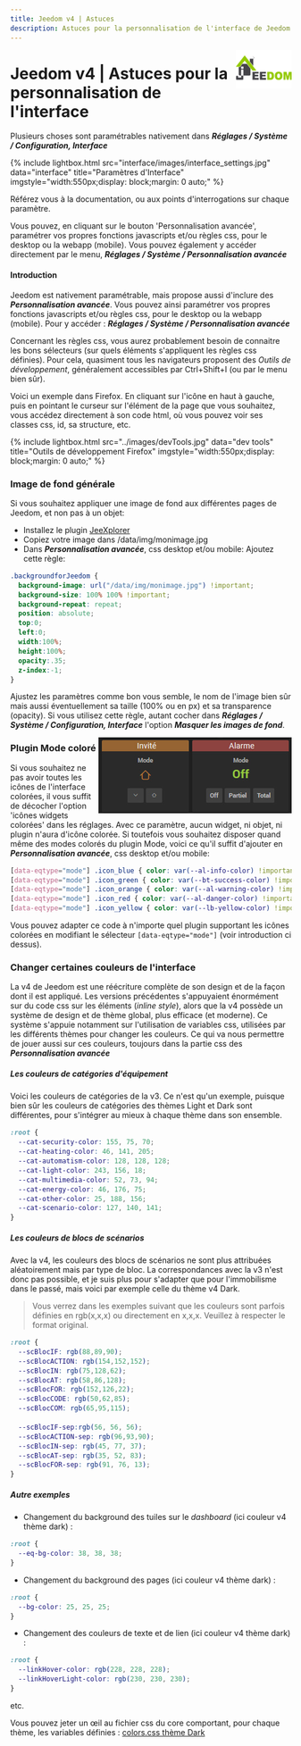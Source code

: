```yaml
---
title: Jeedom v4 | Astuces
description: Astuces pour la personnalisation de l'interface de Jeedom v4
---
```


<img align="right" src="../../images/logo-jeedom.png" width="100">

# Jeedom v4 | Astuces pour la personnalisation de l'interface

Plusieurs choses sont paramétrables nativement dans ***Réglages / Système / Configuration, Interface***

{% include lightbox.html src="interface/images/interface_settings.jpg" data="interface" title="Paramètres d'Interface" imgstyle="width:550px;display: block;margin: 0 auto;" %}

Référez vous à la documentation, ou aux points d'interrogations sur chaque paramètre.

Vous pouvez, en cliquant sur le bouton 'Personnalisation avancée', paramétrer vos propres fonctions javascripts et/ou règles css, pour le desktop ou la webapp (mobile). Vous pouvez également y accéder directement par le menu, ***Réglages / Système / Personnalisation avancée***

#### Introduction
Jeedom est nativement paramétrable, mais propose aussi d'inclure des ***Personnalisation avancée***.
Vous pouvez ainsi paramétrer vos propres fonctions javascripts et/ou règles css, pour le desktop ou la webapp (mobile).
Pour y accéder : ***Réglages / Système / Personnalisation avancée***

Concernant les règles css, vous aurez probablement besoin de connaitre les bons sélecteurs (sur quels éléments s'appliquent les règles css définies). Pour cela, quasiment tous les navigateurs proposent des *Outils de développement*, généralement accessibles par Ctrl+Shift+I (ou par le menu bien sûr).

Voici un exemple dans Firefox. En cliquant sur l'icône en haut à gauche, puis en pointant le curseur sur l'élément de la page que vous souhaitez, vous accédez directement à son code html, où vous pouvez voir ses classes css, id, sa structure, etc.

{% include lightbox.html src="../images/devTools.jpg" data="dev tools" title="Outils de développement Firefox" imgstyle="width:550px;display: block;margin: 0 auto;" %}

### Image de fond générale

Si vous souhaitez appliquer une image de fond aux différentes pages de Jeedom, et non pas à un objet:
- Installez le plugin [JeeXplorer](https://www.jeedom.com/market/index.php?v=d&p=market&type=plugin&&name=jeexplorer)
- Copiez votre image dans /data/img/monimage.jpg
- Dans ***Personnalisation avancée***, css desktop et/ou mobile:
Ajoutez cette règle:
```css
.backgroundforJeedom {
  background-image: url("/data/img/monimage.jpg") !important;
  background-size: 100% 100% !important;
  background-repeat: repeat;
  position: absolute;
  top:0;
  left:0;
  width:100%;
  height:100%;
  opacity:.35;
  z-index:-1;
}
```
Ajustez les paramètres comme bon vous semble, le nom de l'image bien sûr mais aussi éventuellement sa taille (100% ou en px) et sa transparence (opacity).
Si vous utilisez cette règle, autant cocher dans ***Réglages / Système / Configuration, Interface*** l'option ***Masquer les images de fond***.

<img align="right" src="../images/mode_01.jpg" width="346">

### Plugin Mode coloré

Si vous souhaitez ne pas avoir toutes les icônes de l'interface colorées, il vous suffit de décocher l'option 'icônes widgets colorées' dans les réglages.
Avec ce paramètre, aucun widget, ni objet, ni plugin n'aura d'icône colorée.
Si toutefois vous souhaitez disposer quand même des modes colorés du plugin Mode, voici ce qu'il suffit d'ajouter en ***Personnalisation avancée***, css desktop et/ou mobile:

```css
[data-eqtype="mode"] .icon_blue { color: var(--al-info-color) !important; }
[data-eqtype="mode"] .icon_green { color: var(--bt-success-color) !important; }
[data-eqtype="mode"] .icon_orange { color: var(--al-warning-color) !important; }
[data-eqtype="mode"] .icon_red { color: var(--al-danger-color) !important; }
[data-eqtype="mode"] .icon_yellow { color: var(--lb-yellow-color) !important; }
```
Vous pouvez adapter ce code à n'importe quel plugin supportant les icônes colorées en modifiant le sélecteur ```[data-eqtype="mode"]``` (voir introduction ci dessus).

### Changer certaines couleurs de l'interface
La v4 de Jeedom est une réécriture complète de son design et de la façon dont il est appliqué. Les versions précédentes s'appuyaient énormément sur du code css sur les éléments (*inline style*), alors que la v4 possède un système de design et de thème global, plus efficace (et moderne). Ce système s'appuie notamment sur l'utilisation de variables css, utilisées par les différents thèmes pour changer les couleurs. Ce qui va nous permettre de jouer aussi sur ces couleurs, toujours dans la partie css des ***Personnalisation avancée***

##### Les couleurs de catégories d'équipement
Voici les couleurs de catégories de la v3. Ce n'est qu'un exemple, puisque bien sûr les couleurs de catégories des thèmes Light et Dark sont différentes, pour s'intégrer au mieux à chaque thème dans son ensemble.
```css
:root {
  --cat-security-color: 155, 75, 70;
  --cat-heating-color: 46, 141, 205;
  --cat-automatism-color: 128, 128, 128;
  --cat-light-color: 243, 156, 18;
  --cat-multimedia-color: 52, 73, 94;
  --cat-energy-color: 46, 176, 75;
  --cat-other-color: 25, 188, 156;
  --cat-scenario-color: 127, 140, 141;
}
```
##### Les couleurs de blocs de scénarios
Avec la v4, les couleurs des blocs de scénarios ne sont plus attribuées aléatoirement mais par type de bloc. La correspondances avec la v3 n'est donc pas possible, et je suis plus pour s'adapter que pour l'immobilisme dans le passé, mais voici par exemple celle du thème v4 Dark.

> Vous verrez dans les exemples suivant que les couleurs sont parfois
> définies en rgb(x,x,x) ou directement en x,x,x. Veuillez à respecter
> le format original.

```css
:root {
  --scBlocIF: rgb(88,89,90);
  --scBlocACTION: rgb(154,152,152);
  --scBlocIN: rgb(75,128,62);
  --scBlocAT: rgb(58,86,128);
  --scBlocFOR: rgb(152,126,22);
  --scBlocCODE: rgb(50,62,85);
  --scBlocCOM: rgb(65,95,115);

  --scBlocIF-sep:rgb(56, 56, 56);
  --scBlocACTION-sep: rgb(96,93,90);
  --scBlocIN-sep: rgb(45, 77, 37);
  --scBlocAT-sep: rgb(35, 52, 83);
  --scBlocFOR-sep: rgb(91, 76, 13);
}
```
##### Autre exemples

- Changement du background des tuiles sur le *dashboard* (ici couleur v4 thème dark) :
```css
:root {
  --eq-bg-color: 38, 38, 38;
}
```
- Changement du background des pages (ici couleur v4 thème dark) :
```css
:root {
  --bg-color: 25, 25, 25;
}
```
- Changement des couleurs de texte et de lien (ici couleur v4 thème dark) :
```css
:root {
  --linkHover-color: rgb(228, 228, 228);
  --linkHoverLight-color: rgb(230, 230, 230);
}
```

etc.

Vous pouvez jeter un œil au fichier css du core comportant, pour chaque thème, les variables définies :
[colors.css thème Dark](https://github.com/jeedom/core/blob/alpha/core/themes/core2019_Dark/desktop/colors.css)
